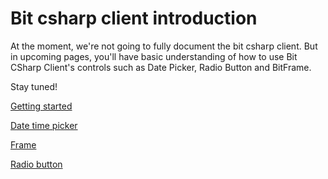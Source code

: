 # Bit csharp client introduction

At the moment, we're not going to fully document the bit csharp client. But in upcoming pages, you'll have basic understanding of how to use Bit CSharp Client's controls such as Date Picker, Radio Button and BitFrame.

Stay tuned!

[Getting started](getting-started.md)

[Date time picker](date-picker.md)

[Frame](frame.md)

[Radio button](radio-button.md)